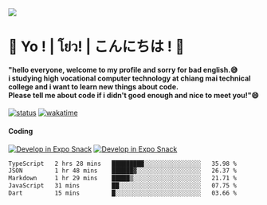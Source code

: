 <a href="#">
  <img src="https://user-images.githubusercontent.com/53619535/207896410-fee92aa4-65f2-4b27-91d3-86f8424178d3.gif" />
</a>

# 👋 Yo ! | โย่ว! | こんにちは ! 👋

<h4>"hello everyone, welcome to my profile and sorry for bad english.😅<br />
i studying high vocational computer technology at chiang mai technical college and i want to learn new things about code. <br />
Please tell me about code if i didn't good enough and nice to meet you!"😄</h4>

[![status](https://img.shields.io/badge/Freelance_status-Not_Avaliable-red)](https://whyzotee.vercel.app)
[![wakatime](https://wakatime.com/badge/user/3ff4daa0-dc37-4cca-9446-11cce239b396.svg)](https://wakatime.com/@3ff4daa0-dc37-4cca-9446-11cce239b396)

#### Coding
[![Develop in Expo Snack](https://img.shields.io/badge/Flutter-119EFF.svg?style=for-the-badge&logo=flutter&labelColor=FFF&logoColor=119EFF)](https://flutter.dev/)
[![Develop in Expo Snack](https://img.shields.io/badge/Expo-000.svg?style=for-the-badge&logo=EXPO&labelColor=FFF&logoColor=000)](https://expo.dev/)

<!--START_SECTION:waka-->

```txt
TypeScript   2 hrs 28 mins   █████████░░░░░░░░░░░░░░░░   35.98 %
JSON         1 hr 48 mins    ██████▓░░░░░░░░░░░░░░░░░░   26.37 %
Markdown     1 hr 29 mins    █████▒░░░░░░░░░░░░░░░░░░░   21.71 %
JavaScript   31 mins         ██░░░░░░░░░░░░░░░░░░░░░░░   07.75 %
Dart         15 mins         █░░░░░░░░░░░░░░░░░░░░░░░░   03.66 %
```

<!--END_SECTION:waka-->

